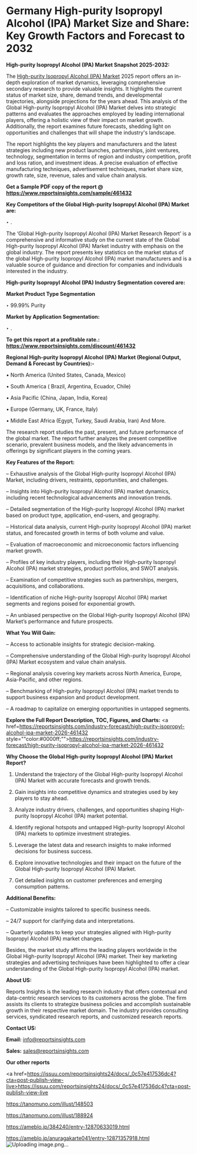 # Germany High-purity Isopropyl Alcohol (IPA) Market Size and Share: Key Growth Factors and Forecast to 2032

<strong>High-purity Isopropyl Alcohol (IPA) Market Snapshot 2025-2032:</strong>

The <a href=https://www.reportsinsights.com/sample/461432>High-purity Isopropyl Alcohol (IPA) Market</a> 2025 report offers an in-depth exploration of market dynamics, leveraging comprehensive secondary research to provide valuable insights. It highlights the current status of market size, share, demand trends, and developmental trajectories, alongside projections for the years ahead. This analysis of the Global High-purity Isopropyl Alcohol (IPA) Market delves into strategic patterns and evaluates the approaches employed by leading international players, offering a holistic view of their impact on market growth. Additionally, the report examines future forecasts, shedding light on opportunities and challenges that will shape the industry's landscape.

The report highlights the key players and manufacturers and the latest strategies including new product launches, partnerships, joint ventures, technology, segmentation in terms of region and industry competition, profit and loss ration, and investment ideas. A precise evaluation of effective manufacturing techniques, advertisement techniques, market share size, growth rate, size, revenue, sales and value chain analysis.

<strong>Get a Sample PDF copy of the report @ <a href=https://www.reportsinsights.com/sample/461432 style=color:#0000ff;>https://www.reportsinsights.com/sample/461432</a></strong>

<strong>Key Competitors of the Global High-purity Isopropyl Alcohol (IPA) Market are:</strong>

‣ .

The ‘Global High-purity Isopropyl Alcohol (IPA) Market Research Report’ is a comprehensive and informative study on the current state of the Global High-purity Isopropyl Alcohol (IPA) Market industry with emphasis on the global industry. The report presents key statistics on the market status of the global High-purity Isopropyl Alcohol (IPA) market manufacturers and is a valuable source of guidance and direction for companies and individuals interested in the industry.

<strong>High-purity Isopropyl Alcohol (IPA) Industry Segmentation covered are:</strong>

<strong>Market Product Type Segmentation</strong>

‣ 99.99% Purity

<strong>Market by Application Segmentation:</strong>

‣ .

<strong>To get this report at a profitable rate.: <a href=https://www.reportsinsights.com/discount/461432 style=color:#0000ff;>https://www.reportsinsights.com/discount/461432</a></strong>

<strong>Regional High-purity Isopropyl Alcohol (IPA) Market (Regional Output, Demand &amp; Forecast by Countries):-</strong>

• North America (United States, Canada, Mexico)

• South America ( Brazil, Argentina, Ecuador, Chile)

• Asia Pacific (China, Japan, India, Korea)

• Europe (Germany, UK, France, Italy)

• Middle East Africa (Egypt, Turkey, Saudi Arabia, Iran) And More.

The research report studies the past, present, and future performance of the global market. The report further analyzes the present competitive scenario, prevalent business models, and the likely advancements in offerings by significant players in the coming years.

<strong>Key Features of the Report:</strong>

– Exhaustive analysis of the Global High-purity Isopropyl Alcohol (IPA) Market, including drivers, restraints, opportunities, and challenges.

– Insights into High-purity Isopropyl Alcohol (IPA) market dynamics, including recent technological advancements and innovation trends.

– Detailed segmentation of the High-purity Isopropyl Alcohol (IPA) market based on product type, application, end-users, and geography.

– Historical data analysis, current High-purity Isopropyl Alcohol (IPA) market status, and forecasted growth in terms of both volume and value.

– Evaluation of macroeconomic and microeconomic factors influencing market growth.

– Profiles of key industry players, including their High-purity Isopropyl Alcohol (IPA) market strategies, product portfolios, and SWOT analysis.

– Examination of competitive strategies such as partnerships, mergers, acquisitions, and collaborations.

– Identification of niche High-purity Isopropyl Alcohol (IPA) market segments and regions poised for exponential growth.

– An unbiased perspective on the Global High-purity Isopropyl Alcohol (IPA) Market’s performance and future prospects.

<strong>What You Will Gain:</strong>

– Access to actionable insights for strategic decision-making.

– Comprehensive understanding of the Global High-purity Isopropyl Alcohol (IPA) Market ecosystem and value chain analysis.

– Regional analysis covering key markets across North America, Europe, Asia-Pacific, and other regions.

– Benchmarking of High-purity Isopropyl Alcohol (IPA) market trends to support business expansion and product development.

– A roadmap to capitalize on emerging opportunities in untapped segments.

<strong>Explore the Full Report Description, TOC, Figures, and Charts:</strong>
<a href=https://reportsinsights.com/industry-forecast/high-purity-isopropyl-alcohol-ipa-market-2026-461432 style=""color:#0000ff;"">https://reportsinsights.com/industry-forecast/high-purity-isopropyl-alcohol-ipa-market-2026-461432</a>

<strong>Why Choose the Global High-purity Isopropyl Alcohol (IPA) Market Report?</strong>

1. Understand the trajectory of the Global High-purity Isopropyl Alcohol (IPA) Market with accurate forecasts and growth trends.

2. Gain insights into competitive dynamics and strategies used by key players to stay ahead.

3. Analyze industry drivers, challenges, and opportunities shaping High-purity Isopropyl Alcohol (IPA) market potential.

4. Identify regional hotspots and untapped High-purity Isopropyl Alcohol (IPA) markets to optimize investment strategies.

5. Leverage the latest data and research insights to make informed decisions for business success.

6. Explore innovative technologies and their impact on the future of the Global High-purity Isopropyl Alcohol (IPA) Market.

7. Get detailed insights on customer preferences and emerging consumption patterns.

<strong>Additional Benefits:</strong>

– Customizable insights tailored to specific business needs.

– 24/7 support for clarifying data and interpretations.

– Quarterly updates to keep your strategies aligned with High-purity Isopropyl Alcohol (IPA) market changes.

Besides, the market study affirms the leading players worldwide in the Global High-purity Isopropyl Alcohol (IPA) market. Their key marketing strategies and advertising techniques have been highlighted to offer a clear understanding of the Global High-purity Isopropyl Alcohol (IPA) market.

<strong><strong>About US</strong>:</strong>

Reports Insights is the leading research industry that offers contextual and data-centric research services to its customers across the globe. The firm assists its clients to strategize business policies and accomplish sustainable growth in their respective market domain. The industry provides consulting services, syndicated research reports, and customized research reports.

<strong>Contact US:</strong>

<p class=><b>Email:</b> <a href=mailto:info@reportsinsights.com>info@reportsinsights.com</a></p>
<p class=><b>Sales:</b> <a href=mailto:sales@reportsinsights.com>sales@reportsinsights.com</a></p>

<strong>Our other reports</strong>

<a href=https://issuu.com/reportsinsights24/docs/_0c57e417536dc4?cta=post-publish-view-live>https://issuu.com/reportsinsights24/docs/_0c57e417536dc4?cta=post-publish-view-live</a>

<a href=https://tanomuno.com/illust/148503>https://tanomuno.com/illust/148503</a>

<a href=https://tanomuno.com/illust/188924>https://tanomuno.com/illust/188924</a>

<a href=https://ameblo.jp/384240/entry-12870633019.html>https://ameblo.jp/384240/entry-12870633019.html</a>

<a href=https://ameblo.jp/anuragakarte041/entry-12871357918.html>https://ameblo.jp/anuragakarte041/entry-12871357918.html</a>
![Uploading image.png…]()
